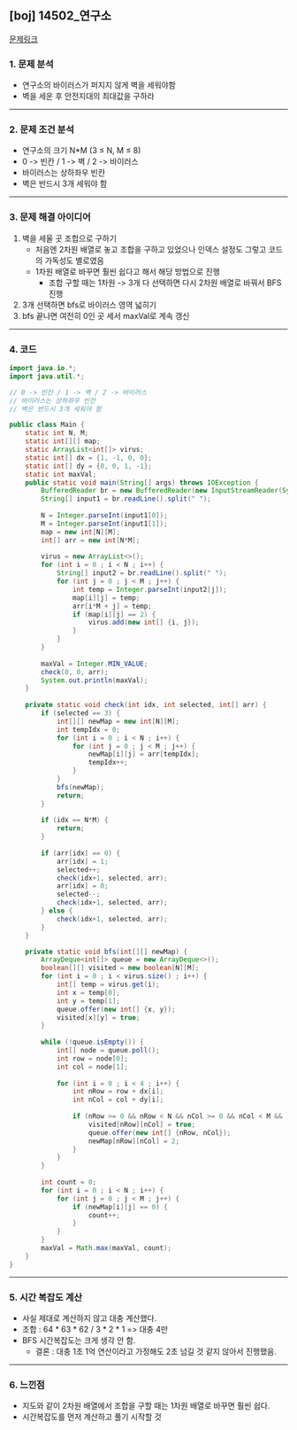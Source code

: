 
## [boj] 14502_연구소
[문제링크](https://www.acmicpc.net/problem/14502)
### 1. 문제 분석 
- 연구소의 바이러스가 퍼지지 않게 벽을 세워야함
- 벽을 세운 후 안전지대의 최대값을 구하라
---
### 2. 문제 조건 분석
- 연구소의 크기 N*M (3 ≤ N, M ≤ 8)
- 0 -> 빈칸 / 1 -> 벽 / 2 -> 바이러스
- 바이러스는 상하좌우 빈칸
- 벽은 반드시 3개 세워야 함
---
### 3. 문제 해결 아이디어
1. 벽을 세울 곳 조합으로 구하기
	- 처음엔 2차원 배열로 놓고 조합을 구하고 있었으나 인덱스 설정도 그렇고 코드의 가독성도 별로였음
	- 1차원 배열로 바꾸면 훨씬 쉽다고 해서 해당 방법으로 진행
		- 조합 구할 때는 1차원 -> 3개 다 선택하면 다시 2차원 배열로 바꿔서 BFS 진행
2. 3개 선택하면 bfs로 바이러스 영역 넓히기
3. bfs 끝나면 여전히 0인 곳 세서 maxVal로 계속  갱신
---
### 4. 코드 
```java
import java.io.*;
import java.util.*;

// 0 -> 빈칸 / 1 -> 벽 / 2 -> 바이러스
// 바이러스는 상하좌우 빈칸
// 벽은 반드시 3개 세워야 함

public class Main {
	static int N, M;
	static int[][] map;
	static ArrayList<int[]> virus;
	static int[] dx = {1, -1, 0, 0};
	static int[] dy = {0, 0, 1, -1};
	static int maxVal;
	public static void main(String[] args) throws IOException {
		BufferedReader br = new BufferedReader(new InputStreamReader(System.in));
		String[] input1 = br.readLine().split(" ");
		
		N = Integer.parseInt(input1[0]);
		M = Integer.parseInt(input1[1]);
		map = new int[N][M];
		int[] arr = new int[N*M];
		
		virus = new ArrayList<>();
		for (int i = 0 ; i < N ; i++) {
			String[] input2 = br.readLine().split(" ");
			for (int j = 0 ; j < M ; j++) {
				int temp = Integer.parseInt(input2[j]);
				map[i][j] = temp;
				arr[i*M + j] = temp;
				if (map[i][j] == 2) {
					virus.add(new int[] {i, j});
				}
			}
		}
		
		maxVal = Integer.MIN_VALUE;
		check(0, 0, arr);
		System.out.println(maxVal);
	}
	
	private static void check(int idx, int selected, int[] arr) {
		if (selected == 3) {
			int[][] newMap = new int[N][M];
			int tempIdx = 0;
			for (int i = 0 ; i < N ; i++) {
				for (int j = 0 ; j < M ; j++) {
					newMap[i][j] = arr[tempIdx];
					tempIdx++;
				}
			}
			bfs(newMap);
			return;
		}
		
		if (idx == N*M) {
			return;
		}
		
		if (arr[idx] == 0) {
			arr[idx] = 1;
			selected++;
			check(idx+1, selected, arr);
			arr[idx] = 0;
			selected--;
			check(idx+1, selected, arr);
		} else {
			check(idx+1, selected, arr);
		}
	}

	private static void bfs(int[][] newMap) {
		ArrayDeque<int[]> queue = new ArrayDeque<>();
		boolean[][] visited = new boolean[N][M];
		for (int i = 0 ; i < virus.size() ; i++) {
			int[] temp = virus.get(i);
			int x = temp[0];
			int y = temp[1];
			queue.offer(new int[] {x, y});
			visited[x][y] = true;
		}
		
		while (!queue.isEmpty()) {
			int[] node = queue.poll();
			int row = node[0];
			int col = node[1];
			
			for (int i = 0 ; i < 4 ; i++) {
				int nRow = row + dx[i];
				int nCol = col + dy[i];
				
				if (nRow >= 0 && nRow < N && nCol >= 0 && nCol < M && !visited[nRow][nCol] && newMap[nRow][nCol] == 0) {
					visited[nRow][nCol] = true;
					queue.offer(new int[] {nRow, nCol});
					newMap[nRow][nCol] = 2;
				}
			}
		}
		
		int count = 0;
		for (int i = 0 ; i < N ; i++) {
			for (int j = 0 ; j < M ; j++) {
				if (newMap[i][j] == 0) {
					count++;
				}
			}
		}
		maxVal = Math.max(maxVal, count);
	}
}


```
---
### 5. 시간 복잡도 계산
- 사실 제대로 계산하지 않고 대충 계산했다.
- 조합 : 64 * 63 * 62 / 3 * 2 * 1 => 대충 4만
- BFS 시간복잡도는 크게 생각 안 함.
	- 결론 : 대충 1초 1억 연산이라고 가정해도 2초 넘길 것 같지 않아서 진행했음.
---
### 6. 느낀점
- 지도와 같이 2차원 배열에서 조합을 구할 때는 1차원 배열로 바꾸면 훨씬 쉽다.
- 시간복잡도를 먼저 계산하고 풀기 시작할 것
